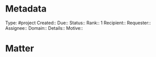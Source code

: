 # Metadata

Type: #project
Created:: 
Due:: 
Status:: 
Rank:: 1
Recipient:: 
Requester:: 
Assignee:: 
Domain:: 
Details:: 
Motive:: 

# Matter

